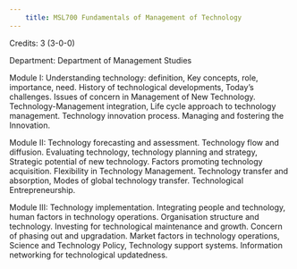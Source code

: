 ```yaml
---
    title: MSL700 Fundamentals of Management of Technology
---
```

Credits: 3 (3-0-0)

Department: Department of Management Studies

Module I: Understanding technology: definition, Key concepts, role, importance, need. History of technological developments, Today’s challenges. Issues of concern in Management of New Technology. Technology-Management integration, Life cycle approach to technology management. Technology innovation process. Managing and fostering the Innovation.

Module II: Technology forecasting and assessment. Technology flow and diffusion. Evaluating technology, technology planning and strategy, Strategic potential of new technology. Factors promoting technology acquisition. Flexibility in Technology Management. Technology transfer and absorption, Modes of global technology transfer. Technological Entrepreneurship.

Module III: Technology implementation. Integrating people and technology, human factors in technology operations. Organisation structure and technology. Investing for technological maintenance and growth. Concern of phasing out and upgradation. Market factors in technology operations, Science and Technology Policy, Technology support systems. Information networking for technological updatedness.